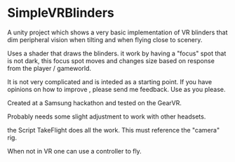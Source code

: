 # SimpleVRBlinders
A unity project which shows a very basic implementation of VR blinders that dim peripheral vision when tilting and when flying close to scenery. 

Uses a shader that draws the blinders. it work by having a "focus" spot that 
is not dark, this focus spot moves and changes size based on response from
the player / gameworld.

It is not very complicated and is inteded as a starting point. 
If you have opinions on how to improve , please send me feedback. 
Use as you please. 

Created at a Samsung hackathon and tested on the GearVR.

Probably needs some slight adjustment to work with other headsets.

the Script TakeFlight does all the work. This must reference the "camera" rig.

When not in VR one can use a controller to fly.


